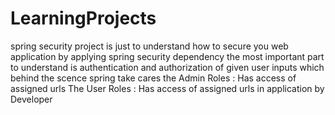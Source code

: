 # LearningProjects
spring security project is just to understand how to secure you web application by applying spring security dependency 
the most important part to understand is authentication and authorization of given user inputs which behind the scence spring take cares
the Admin Roles : Has access of assigned urls 
The User Roles :  Has access of assigned urls in application by Developer
